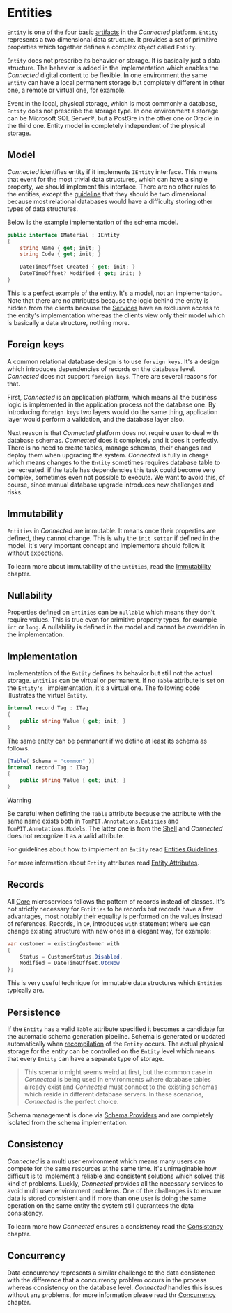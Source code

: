 # Entities
```Entity``` is one of the four basic [artifacts](../Artifacts/README.md) in the *Connected* platform. ```Entity``` represents a two dimensional data structure. It provides a set of primitive properties which together defines a complex object called ```Entity```.

```Entity``` does not prescribe its behavior or storage. It is basically just a data structure. The behavior is added in the implementation which enables the *Connected* digital content to be flexible. In one environment the same ```Entity``` can have a local permanent storage but completely different in other one, a remote or virtual one, for example.

Event in the local, physical storage, which is most commonly a database, ```Entity``` does not prescribe the storage type. In one environment a storage can be Microsoft SQL Server®, but a PostGre in the other one or Oracle in the third one. Entity model in completely independent of the physical storage.

## Model

*Connected* identifies entity if it implements ```IEntity``` interface. This means that event for the most trivial data structures, which can have a single property, we should implement this interface. There are no other rules to the entities, except the [guideline](../../Guidelines/README.md) that they should be two dimensional because most relational databases would have a difficulty storing other types of data structures. 

Below is the example implementation of the schema model.
```csharp
public interface IMaterial : IEntity
{
    string Name { get; init; }
    string Code { get; init; }

    DateTimeOffset Created { get; init; }
    DateTimeOffset? Modified { get; init; }
}
```
This is a perfect example of the entity. It's a model, not an implementation. Note that there are no attributes because the logic behind the entity is hidden from the clients because the [Services](../Services/README.md) have an exclusive access to the entity's implementation whereas the clients view only their model which is basically a data structure, nothing more.

## Foreign keys

A common relational database design is to use ```foreign keys```. It's a design which introduces dependencies of records on the database level. *Connected* does not support ```foreign keys```. There are several reasons for that.

First, *Connected* is an application platform, which means all the business logic is implemented in the application process not the database one. By introducing ```foreign keys``` two layers would do the same thing, application layer would perform a validation, and the database layer also.

Next reason is that *Connected* platform does not require user to deal with database schemas. *Connected* does it completely and it does it perfectly. There is no need to create tables, manage schemas, their changes and deploy them when upgrading the system. *Connected* is fully in charge which means changes to the ```Entity``` sometimes requires database table to be recreated. if the table has dependencies this task could become very complex, sometimes even not possible to execute. We want to avoid this, of course, since manual database upgrade introduces new challenges and risks.

## Immutability

```Entities``` in *Connected* are immutable. It means once their properties are defined, they cannot change. This is why the ```init setter``` if defined in the model. It's very important concept and implementors should follow it without expections.

To learn more about immutability of the ```Entities```, read the [Immutability](Immutable.md) chapter.

## Nullability
Properties defined on ```Entities``` can be ```nullable``` which means they don't require values. This is true even for primitive property types, for example ```int``` or ```long```. A nullability is defined in the model and cannot be overridden in the implementation.

## Implementation
Implementation of the ```Entity``` defines its behavior but still not the actual storage. ```Entities``` can be virtual or permanent. If no ```Table``` attribute is set on the ```Entity's ``` implementation, it's a virtual one. The following code illustrates the virtual ```Entity```.
```csharp
internal record Tag : ITag
{
    public string Value { get; init; }
}
```
The same entity can be permanent if we define at least its schema as follows.
```csharp
[Table( Schema = "common" )]
internal record Tag : ITag
{
    public string Value { get; init; }
}
```
> [!WARNING]
> Be careful when defining the ```Table``` attribute because the attribute with the same name exists both in ```TomPIT.Annotations.Entities``` and ```TomPIT.Annotations.Models```. The latter one is from the [Shell](../../Environment/Shell.md) and *Connected* does not recognize it as a valid attribute.

For guidelines about how to implement an ```Entity``` read [Entities Guidelines](../../Guidelines/Entities.md).

For more information about ```Entity``` attributes read [Entity Attributes](Attributes.md).

## Records

All [Core](../../Environment/Core.md) microservices follows the pattern of records instead of classes. It's not strictly necessary for ```Entities``` to be records but records have a few advantages, most notably their equality is performed on the values instead of references. Records, in ```C#```, introduces ```with``` statement where we can change existing structure with new ones in a elegant way, for example:
```csharp
var customer = existingCustomer with 
{
    Status = CustomerStatus.Disabled,
    Modified = DateTimeOffset.UtcNow
};
```
This is very useful technique for immutable data structures which ```Entities``` typically are.
## Persistence

If the ```Entity``` has a valid ```Table``` attribute specified it becomes a candidate for the automatic schema generation pipeline.
Schema is generated or updated automatically when [recompilation](../../Environment/Compilation.md) of the ```Entity``` occurs. The actual physical storage for the entity can be controlled on the ```Entity``` level which means that every ```Entity``` can have a separate type of storage.
> This scenario might seems weird at first, but the common case in *Connected* is being used in environments where database tables already exist and *Connected* must connect to the existing schemas which reside in different database servers. In these scenarios, *Connected* is the perfect choice.

Schema management is done via [Schema Providers](../Data/SchemaProviders.md) and are completely isolated from the schema implementation.

## Consistency

*Connected* is a multi user environment which means many users can compete for the same resources at the same time. It's unimaginable how difficult is to implement a reliable and consistent solutions which solves this kind of problems. Luckly, *Connected* provides all the necessary services to avoid multi user environment problems. One of the challenges is to ensure data is stored consistent and if more than one user is doing the same operation on the same entity the system still guarantees the data consistency.

To learn more how *Connected* ensures a consistency read the [Consistency](Consistency.md) chapter.

## Concurrency
Data concurrency represents a similar challenge to the data consistence with the difference that a concurrency problem occurs in the process whereas consistency on the database level. *Connected* handles this issues without any problems, for more information please read thr [Concurrency](Concurrency.md) chapter.